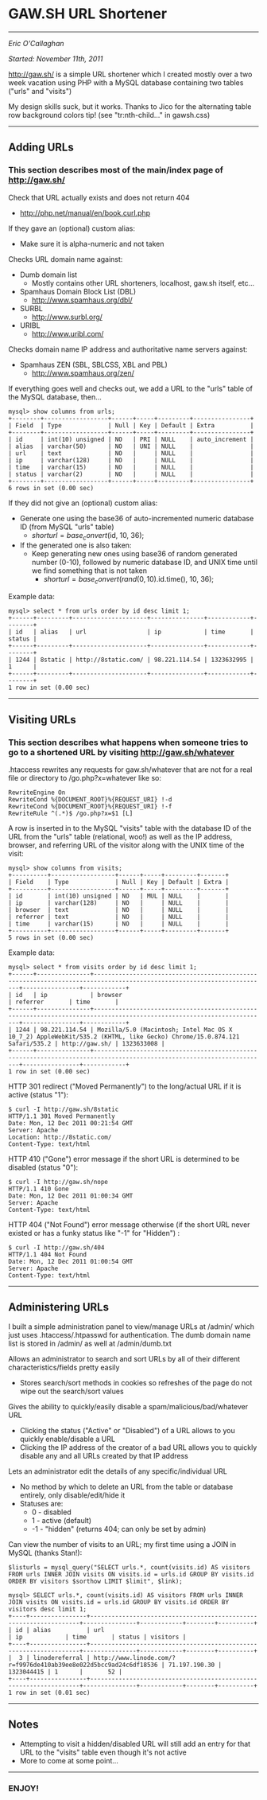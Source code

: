 # GAW.SH URL Shortener

---------------------------------------

*Eric O'Callaghan*

*Started: November 11th, 2011*

http://gaw.sh/ is a simple URL shortener which I created mostly over a two week vacation using PHP with a MySQL database containing two tables ("urls" and "visits")

My design skills suck, but it works. Thanks to Jico for the alternating table row background colors tip! (see "tr:nth-child..." in gawsh.css)

---------------------------------------

## Adding URLs

### This section describes most of the main/index page of http://gaw.sh/

Check that URL actually exists and does not return 404
* http://php.net/manual/en/book.curl.php

If they gave an (optional) custom alias:
* Make sure it is alpha-numeric and not taken

Checks URL domain name against:
* Dumb domain list
	* Mostly contains other URL shorteners, localhost, gaw.sh itself, etc...
* Spamhaus Domain Block List (DBL)
	* http://www.spamhaus.org/dbl/
* SURBL
	* http://www.surbl.org/
* URIBL
	* http://www.uribl.com/

Checks domain name IP address and authoritative name servers against:
* Spamhaus ZEN (SBL, SBLCSS, XBL and PBL)
	* http://www.spamhaus.org/zen/

If everything goes well and checks out, we add a URL to the "urls" table of the MySQL database, then...

	mysql> show columns from urls;
	+--------+------------------+------+-----+---------+----------------+
	| Field  | Type             | Null | Key | Default | Extra          |
	+--------+------------------+------+-----+---------+----------------+
	| id     | int(10) unsigned | NO   | PRI | NULL    | auto_increment |
	| alias  | varchar(50)      | NO   | UNI | NULL    |                |
	| url    | text             | NO   |     | NULL    |                |
	| ip     | varchar(128)     | NO   |     | NULL    |                |
	| time   | varchar(15)      | NO   |     | NULL    |                |
	| status | varchar(2)       | NO   |     | NULL    |                |
	+--------+------------------+------+-----+---------+----------------+
	6 rows in set (0.00 sec)

If they did not give an (optional) custom alias:
* Generate one using the base36 of auto-incremented numeric database ID (from MySQL "urls" table)
	* $shorturl = base_convert($id, 10, 36);
* If the generated one is also taken:
	* Keep generating new ones using base36 of random generated number (0-10), followed by numeric database ID, and UNIX time until we find something that is not taken
		* $shorturl = base_convert(rand(0,10).$id.time(), 10, 36);

Example data:

	mysql> select * from urls order by id desc limit 1;
	+------+---------+---------------------+---------------+------------+--------+
	| id   | alias   | url                 | ip            | time       | status |
	+------+---------+---------------------+---------------+------------+--------+
	| 1244 | 8static | http://8static.com/ | 98.221.114.54 | 1323632995 | 1      |
	+------+---------+---------------------+---------------+------------+--------+
	1 row in set (0.00 sec)

---------------------------------------

## Visiting URLs

### This section describes what happens when someone tries to go to a shortened URL by visiting http://gaw.sh/whatever

.htaccess rewrites any requests for gaw.sh/whatever that are not for a real file or directory to /go.php?x=whatever like so:

	RewriteEngine On
	RewriteCond %{DOCUMENT_ROOT}%{REQUEST_URI} !-d
	RewriteCond %{DOCUMENT_ROOT}%{REQUEST_URI} !-f
	RewriteRule ^(.*)$ /go.php?x=$1 [L]

A row is inserted in to the MySQL "visits" table with the database ID of the URL from the "urls" table (relational, woo!) as well as the IP address, browser, and referring URL of the visitor along with the UNIX time of the visit:

	mysql> show columns from visits;
	+----------+------------------+------+-----+---------+-------+
	| Field    | Type             | Null | Key | Default | Extra |
	+----------+------------------+------+-----+---------+-------+
	| id       | int(10) unsigned | NO   | MUL | NULL    |       |
	| ip       | varchar(128)     | NO   |     | NULL    |       |
	| browser  | text             | NO   |     | NULL    |       |
	| referrer | text             | NO   |     | NULL    |       |
	| time     | varchar(15)      | NO   |     | NULL    |       |
	+----------+------------------+------+-----+---------+-------+
	5 rows in set (0.00 sec)

Example data:

	mysql> select * from visits order by id desc limit 1;
	+------+---------------+-----------------------------------------------------------------------------------------------------------------------+----------------+------------+
	| id   | ip            | browser                                                                                                               | referrer       | time       |
	+------+---------------+-----------------------------------------------------------------------------------------------------------------------+----------------+------------+
	| 1244 | 98.221.114.54 | Mozilla/5.0 (Macintosh; Intel Mac OS X 10_7_2) AppleWebKit/535.2 (KHTML, like Gecko) Chrome/15.0.874.121 Safari/535.2 | http://gaw.sh/ | 1323633008 |
	+------+---------------+-----------------------------------------------------------------------------------------------------------------------+----------------+------------+
	1 row in set (0.00 sec)

HTTP 301 redirect ("Moved Permanently") to the long/actual URL if it is active (status "1"):

	$ curl -I http://gaw.sh/8static
	HTTP/1.1 301 Moved Permanently
	Date: Mon, 12 Dec 2011 00:21:54 GMT
	Server: Apache
	Location: http://8static.com/
	Content-Type: text/html

HTTP 410 ("Gone") error message if the short URL is determined to be disabled (status "0"):

	$ curl -I http://gaw.sh/nope
	HTTP/1.1 410 Gone
	Date: Mon, 12 Dec 2011 01:00:34 GMT
	Server: Apache
	Content-Type: text/html

HTTP 404 ("Not Found") error message otherwise (if the short URL never existed or has a funky status like "-1" for "Hidden") :

	$ curl -I http://gaw.sh/404
	HTTP/1.1 404 Not Found
	Date: Mon, 12 Dec 2011 01:00:54 GMT
	Server: Apache
	Content-Type: text/html

---------------------------------------

## Administering URLs

I built a simple administration panel to view/manage URLs at /admin/ which just uses .htaccess/.htpasswd for authentication.
The dumb domain name list is stored in /admin/ as well at /admin/dumb.txt

Allows an administrator to search and sort URLs by all of their different characteristics/fields pretty easily
* Stores search/sort methods in cookies so refreshes of the page do not wipe out the search/sort values

Gives the ability to quickly/easily disable a spam/malicious/bad/whatever URL
* Clicking the status ("Active" or "Disabled") of a URL allows to you quickly enable/disable a URL
* Clicking the IP address of the creator of a bad URL allows you to quickly disable any and all URLs created by that IP address

Lets an administrator edit the details of any specific/individual URL
* No method by which to delete an URL from the table or database entirely, only disable/edit/hide it
* Statuses are:
	* 0 - disabled
	* 1 - active (default)
	* -1 - "hidden" (returns 404; can only be set by admin)

Can view the number of visits to an URL; my first time using a JOIN in MySQL (thanks Stan!):

	$listurls = mysql_query("SELECT urls.*, count(visits.id) AS visitors FROM urls INNER JOIN visits ON visits.id = urls.id GROUP BY visits.id ORDER BY visitors $sorthow LIMIT $limit", $link);

	mysql> SELECT urls.*, count(visits.id) AS visitors FROM urls INNER JOIN visits ON visits.id = urls.id GROUP BY visits.id ORDER BY visitors desc limit 1;
	+----+----------------+-------------------------------------------------------------------+---------------+------------+--------+----------+
	| id | alias          | url                                                               | ip            | time       | status | visitors |
	+----+----------------+-------------------------------------------------------------------+---------------+------------+--------+----------+
	|  3 | linodereferral | http://www.linode.com/?r=f9976de410ab39ee8e022d5bcc9ad24c6df18536 | 71.197.190.30 | 1323044415 | 1      |       52 |
	+----+----------------+-------------------------------------------------------------------+---------------+------------+--------+----------+
	1 row in set (0.01 sec)

---------------------------------------

## Notes

* Attempting to visit a hidden/disabled URL will still add an entry for that URL to the "visits" table even though it's not active
* More to come at some point...

---------------------------------------

### ENJOY!
